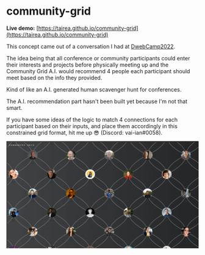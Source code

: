 # community-grid

**Live demo:** [https://tairea.github.io/community-grid](https://tairea.github.io/community-grid)

This concept came out of a conversation I had at [DwebCamp2022](https://dwebcamp.org/people/).

The idea being that all conference or community participants could enter their interests and projects before physically meeting up and the Community Grid A.I. would recommend 4 people each participant should meet based on the info they provided.

Kind of like an A.I. generated human scavenger hunt for conferences.

The A.I. recommendation part hasn't been built yet because I'm not that smart.

If you have some ideas of the logic to match 4 connections for each participant based on their inputs, and place them accordingly in this constrained grid format, hit me up 😎 (Discord: vai-ian#0058).

![screenshot](./screenshot.png)